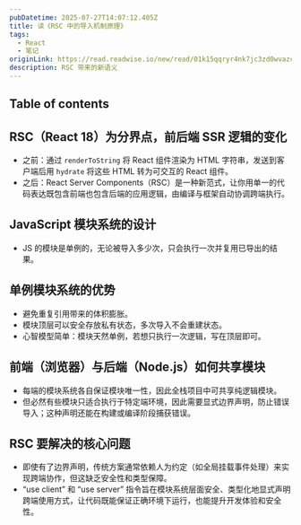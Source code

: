 ```yaml
---
pubDatetime: 2025-07-27T14:07:12.405Z
title: 读《RSC 中的导入机制原理》
tags:
  - React
  - 笔记
originLink: https://read.readwise.io/new/read/01k15qqryr4nk7jc3zd0wvazc2
description: RSC 带来的新语义
---
```


## Table of contents

## RSC（React 18）为分界点，前后端 SSR 逻辑的变化

- 之前：通过 `renderToString` 将 React 组件渲染为 HTML 字符串，发送到客户端后用 `hydrate` 将这些 HTML 转为可交互的 React 组件。
- 之后：React Server Components（RSC）是一种新范式，让你用单一的代码表达既包含前端也包含后端的应用逻辑，由编译与框架自动协调跨端执行。

## JavaScript 模块系统的设计

- JS 的模块是单例的，无论被导入多少次，只会执行一次并复用已导出的结果。

## 单例模块系统的优势

- 避免重复引用带来的体积膨胀。
- 模块顶层可以安全存放私有状态，多次导入不会重建状态。
- 心智模型简单：模块天然单例，若想只执行一次逻辑，写在顶层即可。

## 前端（浏览器）与后端（Node.js）如何共享模块

- 每端的模块系统各自保证模块唯一性，因此全栈项目中可共享纯逻辑模块。
- 但必然有些模块只适合执行于特定端环境，因此需要显式边界声明，防止错误导入；这种声明还能在构建或编译阶段捕获错误。

## RSC 要解决的核心问题

- 即使有了边界声明，传统方案通常依赖人为约定（如全局挂载事件处理）来实现跨端协作，但这缺乏安全性和类型保障。
- “use client” 和 “use server” 指令旨在模块系统层面安全、类型化地显式声明跨端使用方式，让代码既能保证正确环境下运行，也能提升开发体验和安全性。
